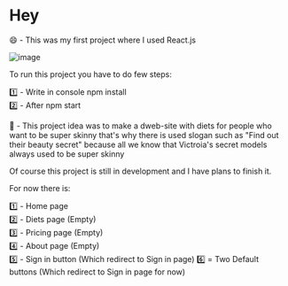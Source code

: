 # Hey 

😄 - This was my first project where I used React.js
<br>

![image](https://user-images.githubusercontent.com/94634373/193114041-4aa50f85-d265-4795-8a42-6ff7b8883afa.png)


To run this project you have to do few steps:

1️⃣ - Write in console npm install
<br>
2️⃣ - After npm start

🥸 - This project idea was to make a dweb-site with diets for people who want to be super skinny that's why there is used slogan such as "Find out their beauty secret" because all we know that Victroia's secret models always used to be super skinny  

Of course this project is still in development and I have plans to finish it. 

For now there is: 

1️⃣ - Home page
<br>
2️⃣ - Diets page (Empty)
<br>
3️⃣ - Pricing page (Empty)
<br>
4️⃣ - About page (Empty)
<br>
5️⃣ - Sign in button (Which redirect to Sign in page)
6️⃣ = Two Default buttons (Which redirect to Sign in page for now)
